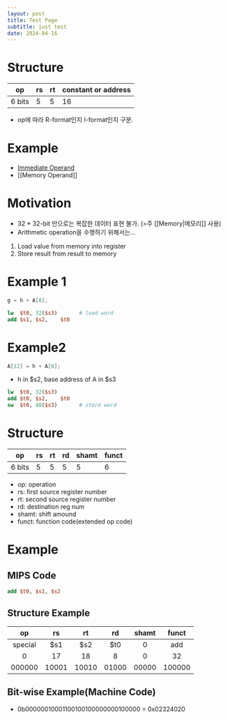 ```yaml
---
layout: post
title: Test Page
subtitle: just test
date: 2024-04-16
---
```

# Structure

| op     | rs  | rt  | constant or address |
| ------ | --- | --- | ------------------- |
| 6 bits | 5   | 5   | 16                  |

- op에 따라 R-format인지 I-format인지 구분.
# Example
- [Immediate Operand](2024-04-16-Immediate-Operand)
- [[Memory Operand]]
# Motivation
- 32 * 32-bit 만으로는 복잡한 데이터 표현 불가. (=주 [[Memory|메모리]] 사용)
- Arithmetic operation을 수행하기 위해서는...
1. Load value from memory into register
2. Store result from result to memory

# Example 1
```C
g = h + A[8];
```

```MIPS
lw  $t0, 32($s3)       # load word
add $s1, $s2,    $t0  
```

# Example2
```C
A[12] = h + A[8];
```
- h in $s2, base address of A in $s3
```MIPS
lw  $t0, 32($s3)
add $t0, $s2,    $t0
sw  $t0, 48($s3)       # store word
```
# Structure

| op     | rs  | rt  | rd  | shamt | funct |
| ------ | --- | --- | --- | ----- | ----- |
| 6 bits | 5   | 5   | 5   | 5     | 6     |
- op: operation
- rs: first source register number
- rt: second source register number
- rd: destination reg num
- shamt: shift amound
- funct: function code(extended op code)
# Example
## MIPS Code
```MIPS
add $t0, $s1, $s2
```
## Structure Example

|   op    |  rs   |  rt   |  rd   | shamt | funct  |
| :-----: | :---: | :---: | :---: | :---: | :----: |
| special |  $s1  |  $s2  |  $t0  |   0   |  add   |
|    0    |  17   |  18   |   8   |   0   |   32   |
| 000000  | 10001 | 10010 | 01000 | 00000 | 100000 |

## Bit-wise Example(Machine Code)
- 0b00000010001100100100000000100000 = 0x02324020
